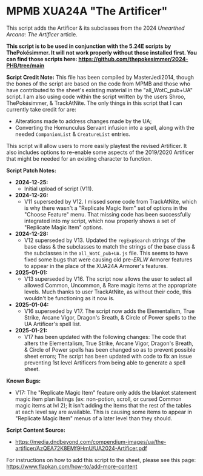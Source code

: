 # MPMB XUA24A "The Artificer"
This script adds the Artificer & its subclasses from the 2024 *Unearthed Arcana: The Artificer* article.

**This script is to be used in conjunction with the 5.24E scripts by ThePokésimmer. It will not work properly without those installed first. You can find those scripts here: https://github.com/thepokesimmer/2024-PHB/tree/main**

**Script Credit Note:**
This file has been compiled by MasterJedi2014, though the bones of the script are based on the code from MPMB and those who have contributed to the sheet's existing material in the "all_WotC_pub+UA" script. I am also using code within the script written by the users Shroo, ThePokésimmer, & TrackAtNite. The only things in this script that I can currently take credit for are:
- Alterations made to address changes made by the UA;
- Converting the Homunculus Servant infusion into a spell, along with the needed `CompanionList` & `CreatureList` entries.

This script will allow users to more easily playtest the revised Artificer. It also includes options to re-enable some aspects of the 2019/2020 Artificer that might be needed for an existing character to function.

**Script Patch Notes:**
- **2024-12-25:**
  - Initial upload of script (V11).
- **2024-12-26:**
  - V11 superseded by V12. I missed some code from TrackAtNite, which is why there wasn't a "Replicate Magic Item" set of options in the "Choose Feature" menu. That missing code has been successfully integrated into my script, which now properly shows a set of "Replicate Magic Item" options.
- **2024-12-28:**
  - V12 superseded by V13. Updated the `regExpSearch` strings of the base class & the subclasses to match the strings of the base class & the subclasses in the `all_WotC_pub+UA.js` file. This seems to have fixed some bugs that were causing old pre-*ERLW* Armorer features to appear in the place of the XUA24A Armorer's features.
- **2025-01-01:**
  - V13 superseded by V16. The script now allows the user to select all allowed Common, Uncommon, & Rare magic items at the appropriate levels. Much thanks to user TrackAtNite, as without their code, this wouldn't be functioning as it now is.
- **2025-01-04:**
  - V16 superseded by V17. The script now adds the Elementalism, True Strike, Arcane Vigor, Dragon's Breath, & Circle of Power spells to the UA Artificer's spell list.
- **2025-01-21:**
  - V17 has been updated with the following changes: The code that alters the Elementalism, True Strike, Arcane Vigor, Dragon's Breath, & Circle of Power spells has been changed so as to prevent possible sheet errors; The script has been updated with code to fix an issue preventing 1st level Artificers from being able to generate a spell sheet.

**Known Bugs:**
- V17: The "Replicate Magic Item" feature only adds the blanket statement magic item plan listings (ex: non-potion, scroll, or cursed Common magic items at lvl 2); It isn't adding the items that the rest of the tables at each level say are available. This is causing some items to appear in "Replicate Magic Item" menus of a later level than they should.

**Script Content Source:**
- https://media.dndbeyond.com/compendium-images/ua/the-artificer/AzQEA72K8EMf9HmU/UA2024-Artificer.pdf

For instructions on how to add this script to the sheet, please see this page: https://www.flapkan.com/how-to/add-more-content
